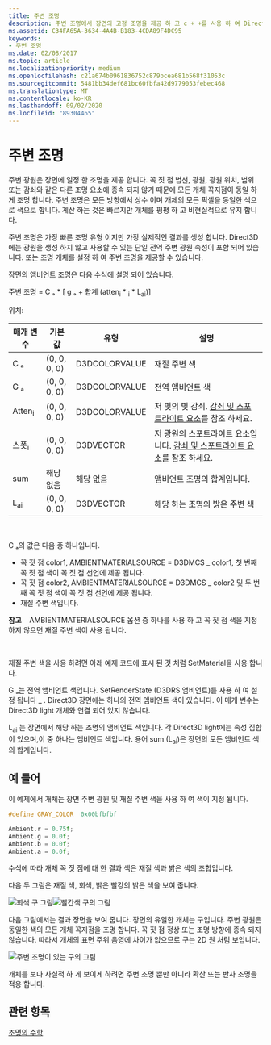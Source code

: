 ```yaml
---
title: 주변 조명
description: 주변 조명에서 장면의 고정 조명을 제공 하 고 c + +를 사용 하 여 Direct3D에서 주변 광원을 설정 하는 방법을 알아봅니다.
ms.assetid: C34FA65A-3634-4A4B-B183-4CDA89F4DC95
keywords:
- 주변 조명
ms.date: 02/08/2017
ms.topic: article
ms.localizationpriority: medium
ms.openlocfilehash: c21a674b0961836752c879bcea681b568f31053c
ms.sourcegitcommit: 5481bb34def681bc60fbfa42d9779053febec468
ms.translationtype: MT
ms.contentlocale: ko-KR
ms.lasthandoff: 09/02/2020
ms.locfileid: "89304465"
---
```

# <a name="ambient-lighting"></a>주변 조명

주변 광원은 장면에 일정 한 조명을 제공 합니다. 꼭 짓 점 법선, 광원, 광원 위치, 범위 또는 감쇠와 같은 다른 조명 요소에 종속 되지 않기 때문에 모든 개체 꼭지점이 동일 하 게 조명 합니다. 주변 조명은 모든 방향에서 상수 이며 개체의 모든 픽셀을 동일한 색으로 색으로 합니다. 계산 하는 것은 빠르지만 개체를 평평 하 고 비현실적으로 유지 합니다.

주변 조명은 가장 빠른 조명 유형 이지만 가장 실제적인 결과를 생성 합니다. Direct3D에는 광원을 생성 하지 않고 사용할 수 있는 단일 전역 주변 광원 속성이 포함 되어 있습니다. 또는 조명 개체를 설정 하 여 주변 조명을 제공할 수 있습니다.

장면의 앰비언트 조명은 다음 수식에 설명 되어 있습니다.

주변 조명 = C ₐ \* \[ g ₐ + 합계 (atten<sub>i</sub> \* <sub>i</sub> \* L<sub>ai</sub>)\]

위치:

| 매개 변수         | 기본값 | 유형          | 설명                                                                                                       |
|-------------------|---------------|---------------|-------------------------------------------------------------------------------------------------------------------|
| C ₐ                | (0, 0, 0, 0)     | D3DCOLORVALUE | 재질 주변 색                                                                                            |
| G ₐ                | (0, 0, 0, 0)     | D3DCOLORVALUE | 전역 앰비언트 색                                                                                              |
| Atten<sub>i</sub> | (0, 0, 0, 0)     | D3DCOLORVALUE | 저 빛의 빛 감쇠. [감쇠 및 스포트라이트 요소](attenuation-and-spotlight-factor.md)를 참조 하세요. |
| 스폿<sub>i</sub>  | (0, 0, 0, 0)     | D3DVECTOR     | 저 광원의 스포트라이트 요소입니다. [감쇠 및 스포트라이트 요소](attenuation-and-spotlight-factor.md)를 참조 하세요.  |
| sum               | 해당 없음           | 해당 없음           | 앰비언트 조명의 합계입니다.                                                                                          |
| L<sub>ai</sub>    | (0, 0, 0, 0)     | D3DVECTOR     | 해당 하는 조명의 밝은 주변 색                                                                              |

 

C ₐ의 값은 다음 중 하나입니다.

-   꼭 짓 점 color1, AMBIENTMATERIALSOURCE = D3DMCS \_ color1, 첫 번째 꼭 짓 점 색이 꼭 짓 점 선언에 제공 됩니다.
-   꼭 짓 점 color2, AMBIENTMATERIALSOURCE = D3DMCS \_ color2 및 두 번째 꼭 짓 점 색이 꼭 짓 점 선언에 제공 됩니다.
-   재질 주변 색입니다.

**참고**    AMBIENTMATERIALSOURCE 옵션 중 하나를 사용 하 고 꼭 짓 점 색을 지정 하지 않으면 재질 주변 색이 사용 됩니다.

 

재질 주변 색을 사용 하려면 아래 예제 코드에 표시 된 것 처럼 SetMaterial을 사용 합니다.

G ₐ는 전역 앰비언트 색입니다. SetRenderState (D3DRS 앰비언트)를 사용 하 여 설정 됩니다 \_ . Direct3D 장면에는 하나의 전역 앰비언트 색이 있습니다. 이 매개 변수는 Direct3D light 개체와 연결 되어 있지 않습니다.

L<sub>ai</sub> 는 장면에서 해당 하는 조명의 앰비언트 색입니다. 각 Direct3D light에는 속성 집합이 있으며,이 중 하나는 앰비언트 색입니다. 용어 sum (L<sub>ai</sub>)은 장면의 모든 앰비언트 색의 합계입니다.

## <a name="span-idexamplespanspan-idexamplespanspan-idexamplespanexample"></a><span id="Example"></span><span id="example"></span><span id="EXAMPLE"></span>예 들어


이 예제에서 개체는 장면 주변 광원 및 재질 주변 색을 사용 하 여 색이 지정 됩니다.

```cpp
#define GRAY_COLOR  0x00bfbfbf

Ambient.r = 0.75f;
Ambient.g = 0.0f;
Ambient.b = 0.0f;
Ambient.a = 0.0f;
```

수식에 따라 개체 꼭 짓 점에 대 한 결과 색은 재질 색과 밝은 색의 조합입니다.

다음 두 그림은 재질 색, 회색, 밝은 빨강의 밝은 색을 보여 줍니다.

![회색 구 그림](images/amb1.jpg)![빨간색 구의 그림](images/lightred.jpg)

다음 그림에서는 결과 장면을 보여 줍니다. 장면의 유일한 개체는 구입니다. 주변 광원은 동일한 색의 모든 개체 꼭지점을 조명 합니다. 꼭 짓 점 정상 또는 조명 방향에 종속 되지 않습니다. 따라서 개체의 표면 주위 음영에 차이가 없으므로 구는 2D 원 처럼 보입니다.

![주변 조명이 있는 구의 그림](images/lighta.jpg)

개체를 보다 사실적 하 게 보이게 하려면 주변 조명 뿐만 아니라 확산 또는 반사 조명을 적용 합니다.

## <a name="span-idrelated-topicsspanrelated-topics"></a><span id="related-topics"></span>관련 항목


[조명의 수학](mathematics-of-lighting.md)

 

 




